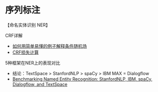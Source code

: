 # 序列标注

【命名实体识别 NER】

CRF详解
- [如何用简单易懂的例子解释条件随机场](https://www.zhihu.com/question/35866596)
- [CRF损失计算](https://zhuanlan.zhihu.com/p/44042528)

5种框架在NER上的表现对比
- 结论：TextSpace > StanfordNLP > spaCy > IBM MAX = Dialogflow
- [Benchmarking Named Entity Recognition: StanfordNLP, IBM, spaCy, Dialogflow, and TextSpace](https://towardsdatascience.com/benchmarking-named-entity-recognition-stanfordnlp-ibm-spacy-dialogflow-and-textspace-af6615eb7930)